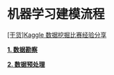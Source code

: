 # 机器学习建模流程

[[干货]Kaggle 数据挖掘比赛经验分享](https://m.sohu.com/a/139981834_116235)

[**1. 数据勘察**](1_数据勘察)

[**2. 数据预处理**](2_数据预处理)

